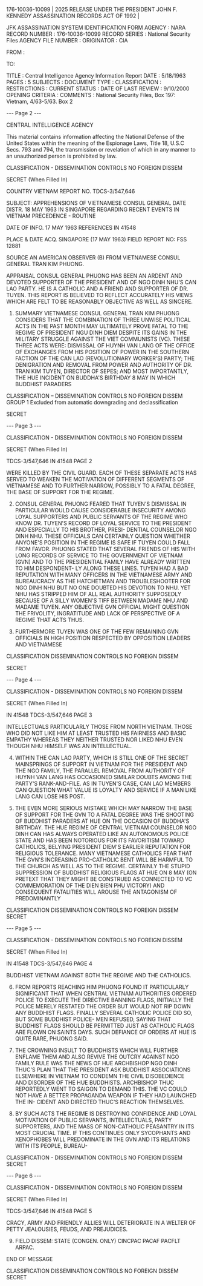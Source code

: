 176-10036-10099 | 2025 RELEASE UNDER THE PRESIDENT JOHN F. KENNEDY ASSASSINATION RECORDS ACT OF 1992 |

JFK ASSASSINATION SYSTEM
IDENTIFICATION FORM
AGENCY : NARA
RECORD NUMBER : 176-10036-10099
RECORD SERIES : National Security Files
AGENCY FILE NUMBER :
ORIGINATOR : CIA

FROM :

TO:

TITLE : Central Intelligence Agency Information Report
DATE : 5/18/1963
PAGES : 5
SUBJECTS :
DOCUMENT TYPE :
CLASSIFICATION :
RESTRICTIONS :
CURRENT STATUS :
DATE OF LAST REVIEW : 9/10/2000
OPENING CRITERIA :
COMMENTS : National Security Files, Box 197: Vietnam, 4/63-5/63. Box 2

--- Page 2 ---

CENTRAL INTELLIGENCE AGENCY

This material contains information affecting the National Defense of the United States within the meaning of the Espionage Laws, Title 18, U.S.C Secs. 793 and 794, the transmission or revelation of which in any manner to an unauthorized person is prohibited by law.

CLASSIFICATION - DISSEMINATION CONTROLS
NO FOREIGN DISSEM

SECRET
(When Filled In)

COUNTRY VIETNAM REPORT NO. TDCS-3/547,646

SUBJECT: APPREHENSIONS OF VIETNAMESE CONSUL GENERAL DATE DISTR. 18 MAY 1963
IN SINGAPORE REGARDING RECENT EVENTS IN
VIETNAM
PRECEDENCE - ROUTINE

DATE OF INFO. 17 MAY 1963 REFERENCES IN 41548

PLACE & DATE ACQ. SINGAPORE (17 MAY 1963) FIELD REPORT NO: FSS 12881

SOURCE AN AMERICAN OBSERVER (B) FROM VIETNAMESE CONSUL GENERAL TRAN KIM PHUONG.

APPRAISAL CONSUL GENERAL PHUONG HAS BEEN AN ARDENT AND DEVOTED SUPPORTER OF THE
PRESIDENT AND OF NGO DINH NHU'S CAN LAO PARTY. HE IS A CATHOLIC AND A FRIEND AND SUPPORTER
OF DR. TUYEN. THIS REPORT IS BELIEVED TO REFLECT ACCURATELY HIS VIEWS WHICH ARE FELT TO
BE REASONABLY OBJECTIVE AS WELL AS SINCERE.

1. SUMMARY VIETNAMESE CONSUL GENERAL TRAN KIM PHUONG CONSIDERS
THAT THE COMBINATION OF THREE UNWISE POLITICAL ACTS IN THE PAST MONTH
MAY ULTIMATELY PROVE FATAL TO THE REGIME OF PRESIDENT
NGU DINH DIEM DESPITE ITS GAINS IN THE MILITARY STRUGGLE AGAINST
THE VIET COMMUNISTS (VC). THESE THREE ACTS WERE: DISMISSAL OF
HUYNH VAN LANG OF THE OFFICE OF EXCHANGES FROM HIS POSITION OF
POWER IN THE SOUTHERN FACTION OF THE CAN LAO (REVOLUTIONARY WORKER'S)
PARTY; THE DENIGRATION AND REMOVAL FROM POWER AND AUTHORITY OF
DR. TRAN KIM TUYEN, DIRECTOR OF SEPES; AND MOST IMPORTANTLY, THE
HUE INCIDENT ON BUDDHA'S BIRTHDAY 8 MAY IN WHICH BUDDHIST PARADERS

CLASSIFICATION – DISSEMINATION CONTROLS
NO FOREIGN DISSEM
GROUP 1
Excluded from automatic
downgrading and
declassification

SECRET

--- Page 3 ---

CLASSIFICATION - DISSEMINATION CONTROLS
NO FOREIGN DISSEM

SECRET
(When Filled In)

TDCS-3/547,646
IN 41548
PAGE 2

WERE KILLED BY THE CIVIL GUARD. EACH OF THESE SEPARATE ACTS HAS
SERVED TO WEAKEN THE MOTIVATION OF DIFFERENT SEGMENTS OF VIETNAMESE
AND TO FURTHER NARROW, POSSIBLY TO A FATAL DEGREE, THE BASE OF
SUPPORT FOR THE REGIME.

2. CONSUL GENERAL PHUONG FEARED THAT TUYEN'S DISMISSAL IN
PARTICULAR WOULD CAUSE CONSIDERABLE INSECURITY AMONG LOYAL SUPPORTERS
AND PUBLIC SERVANTS OF THE REGIME WHO KNOW DR. TUYEN'S RECORD OF
LOYAL SERVICE TO THE PRESIDENT AND ESPECIALLY TO HIS BROTHER, PRESI-
DENTIAL COUNSELOR NGO DINH NHU. THESE OFFICIALS CAN CERTAINLY
QUESTION WHETHER ANYONE'S POSITION IN THE REGIME IS SAFE IF TUYEN
COULD FALL FROM FAVOR. PHUONG STATED THAT SEVERAL FRIENDS OF HIS
WITH LONG RECORDS OF SERVICE TO THE GOVERNMENT OF VIETNAM (GVN)
AND TO THE PRESIDENTIAL FAMILY HAVE ALREADY WRITTEN TO HIM DESPONDENT-
LY ALONG THESE LINES. TUYEN HAD A BAD REPUTATION WITH MANY
OFFICERS IN THE VIETNAMESE ARMY AND BUREAUCRACY AS THE HATCHETMAN
AND TROUBLESHOOTER FOR NGO DINH NHU BUT NO ONE DOUBTED HIS
DEVOTION TO NHU. YET NHU HAS STRIPPED HIM OF ALL REAL AUTHORITY
SUPPOSEDLY BECAUSE OF A SILLY WOMEN'S TIFF BETWEEN
MADAME NHU AND MADAME TUYEN. ANY OBJECTIVE GVN OFFICIAL MIGHT
QUESTION THE FRIVOLITY, INGRATITUDE AND LACK OF PERSPECTIVE OF A REGIME
THAT ACTS THUS.

3. FURTHERMORE TUYEN WAS ONE OF THE FEW REMAINING GVN OFFICIALS
IN HIGH POSITION RESPECTED BY OPPOSITION LEADERS AND VIETNAMESE

CLASSIFICATION DISSEMINATION CONTROLS
NO FOREIGN DISSEM

SECRET

--- Page 4 ---

CLASSIFICATION - DISSEMINATION CONTROLS
NO FOREIGN DISSEM

SECRET
(When Filled In)

IN 41548
TDCS-3/547,646
PAGE 3

INTELLECTUALS PARTICULARLY THOSE FROM NORTH VIETNAM. THOSE WHO
DID NOT LIKE HIM AT LEAST TRUSTED HIS FAIRNESS AND BASIC EMPATHY
WHEREAS THEY NEITHER TRUSTED NOR LIKED NHU EVEN THOUGH NHU HIMSELF
WAS AN INTELLECTUAL.

4. WITHIN THE CAN LAO PARTY, WHICH IS STILL ONE OF THE SECRET
MAINSPRINGS OF SUPPORT IN VIETNAM FOR THE PRESIDENT AND THE NGO
FAMILY, THE PARALLEL REMOVAL FROM AUTHORITY OF HUYNH VAN LANG HAS
OCCASIONED SIMILAR DOUBTS AMONG THE PARTY'S RANK-AND-FILE. AS IN
TUYEN'S CASE, CAN LAO MEMBERS CAN QUESTION WHAT VALUE IS LOYALTY
AND SERVICE IF A MAN LIKE LANG CAN LOSE HIS POST.

5. THE EVEN MORE SERIOUS MISTAKE WHICH MAY NARROW THE BASE OF
SUPPORT FOR THE GVN TO A FATAL DEGREE WAS THE SHOOTING OF BUDDHIST
PARADERS AT HUE ON THE OCCASION OF BUDDHA'S BIRTHDAY. THE HUE
REGIME OF CENTRAL VIETNAM COUNSELOR NGO DINH CAN HAS ALWAYS OPERATED
LIKE AN AUTONOMOUS POLICE STATE AND HAS BEEN NOTORIOUS FOR ITS
FAVORITISM TOWARD CATHOLICS, BELYING PRESIDENT DIEM'S
EARLIER REPUTATION FOR RELIGIOUS TOLERANCE. MANY VIETNAMESE
CATHOLICS FEAR THAT THE GVN'S INCREASING PRO-CATHOLIC BENT WILL BE
HARMFUL TO THE CHURCH AS WELL AS TO THE REGIME. CERTAINLY THE
STUPID SUPPRESSION OF BUDDHIST RELIGIOUS FLAGS AT HUE ON 8 MAY (ON
PRETEXT THAT THEY MIGHT BE CONSTRUED AS CONNECTED TO VC
COMMEMORATION OF THE DIEN BIEN PHU VICTORY)
AND CONSEQUENT FATALITIES WILL AROUSE THE ANTAGONISM OF PREDOMINANTLY

CLASSIFICATION DISSEMINATION CONTROLS
NO FOREIGN DISSEM
SECRET

--- Page 5 ---

CLASSIFICATION - DISSEMINATION CONTROLS
NO FOREIGN DISSEM

SECRET
(When Filled In)

IN 41548
TDCS-3/547,646
PAGE 4

BUDDHIST VIETNAM AGAINST BOTH THE REGIME AND THE CATHOLICS.

6. FROM REPORTS REACHING HIM PHUONG FOUND IT PARTICULARLY
SIGNIFICANT THAT WHEN CENTRAL VIETNAM AUTHORITIES ORDERED POLICE
TO EXECUTE THE DIRECTIVE BANNING FLAGS, INITIALLY THE POLICE MERELY
RESTATED THE ORDER BUT WOULD NOT RIP DOWN ANY BUDDHIST FLAGS.
FINALLY SEVERAL CATHOLIC POLICE DID SO, BUT SOME BUDDHIST POLICE-
MEN REFUSED, SAYING THAT BUDDHIST FLAGS SHOULD BE PERMITTED JUST
AS CATHOLIC FLAGS ARE FLOWN ON SAINTS DAYS. SUCH DEFIANCE OF ORDERS
AT HUE IS QUITE RARE, PHUONG SAID.

7. THE CROWNING INSULT TO BUDDHISTS WHICH WILL FURTHER ENFLAME THEM
AND ALSO REVIVE THE OUTCRY AGAINST NGO FAMILY RULE WAS
THE NEWS OF HUE ARCHBISHOP NGO DINH THUC'S PLAN THAT THE PRESIDENT
ASK BUDDHIST ASSOCIATIONS ELSEWHERE IN VIETNAM TO CONDEMN THE
CIVIL DISOBEDIENCE AND DISORDER OF THE HUE BUDDHISTS.
ARCHBISHOP
THUC REPORTEDLY WENT TO SAIGON TO DEMAND THIS. THE VC COULD NOT
HAVE A BETTER PROPAGANDA WEAPON IF THEY HAD LAUNCHED THE IN-
CIDENT AND DIRECTED THUC'S REACTION THEMSELVES.

8. BY SUCH ACTS THE REGIME IS DESTROYING CONFIDENCE AND LOYAL
MOTIVATION OF PUBLIC SERVANTS, INTELLECTUALS, PARTY SUPPORTERS, AND
THE MASS OF NON-CATHOLIC PEASANTRY IN ITS MOST CRUCIAL TIME.
IF THIS CONTINUES ONLY SYCOPHANTS AND XENOPHOBES WILL
PREDOMINATE IN THE GVN AND ITS RELATIONS WITH ITS PEOPLE, BUREAU-

CLASSIFICATION - DISSEMINATION CONTROLS
NO FOREIGN DISSEM
SECRET

--- Page 6 ---

CLASSIFICATION - DISSEMINATION CONTROLS
NO FOREIGN DISSEM

SECRET
(When Filled In)

TDCS-3/547,646
IN 41548
PAGE 5

CRACY, ARMY AND FRIENDLY ALLIES WILL DETERIORATE IN A WELTER OF
PETTY JEALOUSIES, FEUDS, AND PREJUDICES.

9. FIELD DISSEM: STATE (CONGEN. ONLY) CINCPAC PACAF PACFLT
ARPAC.

END OF MESSAGE

CLASSIFICATION DISSEMINATION CONTROLS
NO FOREIGN DISSEM
SECRET
